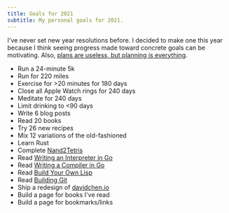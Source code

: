 ```yaml
---
title: Goals for 2021
subtitle: My personal goals for 2021.
---
```


I've never set new year resolutions before. I decided to make one this year
because I think seeing progress made toward concrete goals can be motivating.
Also, [plans are useless, but planning is everything](https://quoteinvestigator.com/2017/11/18/planning/).

- Run a 24-minute 5k
- Run for 220 miles
- Exercise for >20 minutes for 180 days
- Close all Apple Watch rings for 240 days
- Meditate for 240 days
- Limit drinking to <90 days
- Write 6 blog posts
- Read 20 books
- Try 26 new recipes
- Mix 12 variations of the old-fashioned
- Learn Rust
- Complete [Nand2Tetris](https://www.nand2tetris.org/)
- Read [Writing an Interpreter in Go](https://interpreterbook.com/)
- Read [Writing a Compiler in Go](https://compilerbook.com/)
- Read [Build Your Own Lisp](http://www.buildyourownlisp.com/)
- Read [Building Git](https://shop.jcoglan.com/building-git/)
- Ship a redesign of [davidchen.io](https://davidchen.io)
- Build a page for books I've read
- Build a page for bookmarks/links
